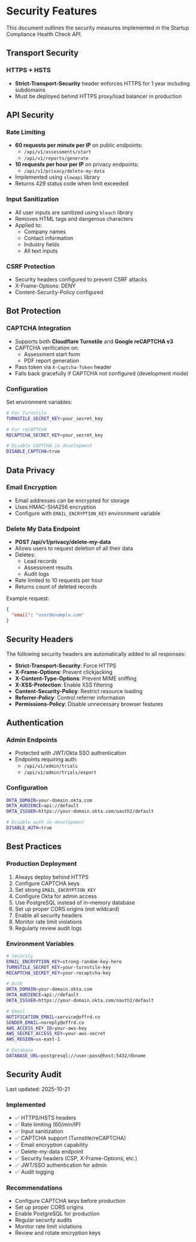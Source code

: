 # Security Features

This document outlines the security measures implemented in the Startup Compliance Health Check API.

## Transport Security

### HTTPS + HSTS
- **Strict-Transport-Security** header enforces HTTPS for 1 year including subdomains
- Must be deployed behind HTTPS proxy/load balancer in production

## API Security

### Rate Limiting
- **60 requests per minute per IP** on public endpoints:
  - `/api/v1/assessments/start`
  - `/api/v1/reports/generate`
- **10 requests per hour per IP** on privacy endpoints:
  - `/api/v1/privacy/delete-my-data`
- Implemented using `slowapi` library
- Returns 429 status code when limit exceeded

### Input Sanitization
- All user inputs are sanitized using `bleach` library
- Removes HTML tags and dangerous characters
- Applied to:
  - Company names
  - Contact information
  - Industry fields
  - All text inputs

### CSRF Protection
- Security headers configured to prevent CSRF attacks
- X-Frame-Options: DENY
- Content-Security-Policy configured

## Bot Protection

### CAPTCHA Integration
- Supports both **Cloudflare Turnstile** and **Google reCAPTCHA v3**
- CAPTCHA verification on:
  - Assessment start form
  - PDF report generation
- Pass token via `X-Captcha-Token` header
- Falls back gracefully if CAPTCHA not configured (development mode)

### Configuration
Set environment variables:
```bash
# For Turnstile
TURNSTILE_SECRET_KEY=your_secret_key

# For reCAPTCHA
RECAPTCHA_SECRET_KEY=your_secret_key

# Disable CAPTCHA in development
DISABLE_CAPTCHA=true
```

## Data Privacy

### Email Encryption
- Email addresses can be encrypted for storage
- Uses HMAC-SHA256 encryption
- Configure with `EMAIL_ENCRYPTION_KEY` environment variable

### Delete My Data Endpoint
- **POST /api/v1/privacy/delete-my-data**
- Allows users to request deletion of all their data
- Deletes:
  - Lead records
  - Assessment results
  - Audit logs
- Rate limited to 10 requests per hour
- Returns count of deleted records

Example request:
```json
{
  "email": "user@example.com"
}
```

## Security Headers

The following security headers are automatically added to all responses:

- **Strict-Transport-Security**: Force HTTPS
- **X-Frame-Options**: Prevent clickjacking
- **X-Content-Type-Options**: Prevent MIME sniffing
- **X-XSS-Protection**: Enable XSS filtering
- **Content-Security-Policy**: Restrict resource loading
- **Referrer-Policy**: Control referrer information
- **Permissions-Policy**: Disable unnecessary browser features

## Authentication

### Admin Endpoints
- Protected with JWT/Okta SSO authentication
- Endpoints requiring auth:
  - `/api/v1/admin/trials`
  - `/api/v1/admin/trials/export`

### Configuration
```bash
OKTA_DOMAIN=your-domain.okta.com
OKTA_AUDIENCE=api://default
OKTA_ISSUER=https://your-domain.okta.com/oauth2/default

# Disable auth in development
DISABLE_AUTH=true
```

## Best Practices

### Production Deployment
1. Always deploy behind HTTPS
2. Configure CAPTCHA keys
3. Set strong `EMAIL_ENCRYPTION_KEY`
4. Configure Okta for admin access
5. Use PostgreSQL instead of in-memory database
6. Set up proper CORS origins (not wildcard)
7. Enable all security headers
8. Monitor rate limit violations
9. Regularly review audit logs

### Environment Variables
```bash
# Security
EMAIL_ENCRYPTION_KEY=strong-random-key-here
TURNSTILE_SECRET_KEY=your-turnstile-key
RECAPTCHA_SECRET_KEY=your-recaptcha-key

# Auth
OKTA_DOMAIN=your-domain.okta.com
OKTA_AUDIENCE=api://default
OKTA_ISSUER=https://your-domain.okta.com/oauth2/default

# Email
NOTIFICATION_EMAIL=service@offrd.co
SENDER_EMAIL=noreply@offrd.co
AWS_ACCESS_KEY_ID=your-aws-key
AWS_SECRET_ACCESS_KEY=your-aws-secret
AWS_REGION=us-east-1

# Database
DATABASE_URL=postgresql://user:pass@host:5432/dbname
```

## Security Audit

Last updated: 2025-10-21

### Implemented
- ✅ HTTPS/HSTS headers
- ✅ Rate limiting (60/min/IP)
- ✅ Input sanitization
- ✅ CAPTCHA support (Turnstile/reCAPTCHA)
- ✅ Email encryption capability
- ✅ Delete-my-data endpoint
- ✅ Security headers (CSP, X-Frame-Options, etc.)
- ✅ JWT/SSO authentication for admin
- ✅ Audit logging

### Recommendations
- Configure CAPTCHA keys before production
- Set up proper CORS origins
- Enable PostgreSQL for production
- Regular security audits
- Monitor rate limit violations
- Review and rotate encryption keys

